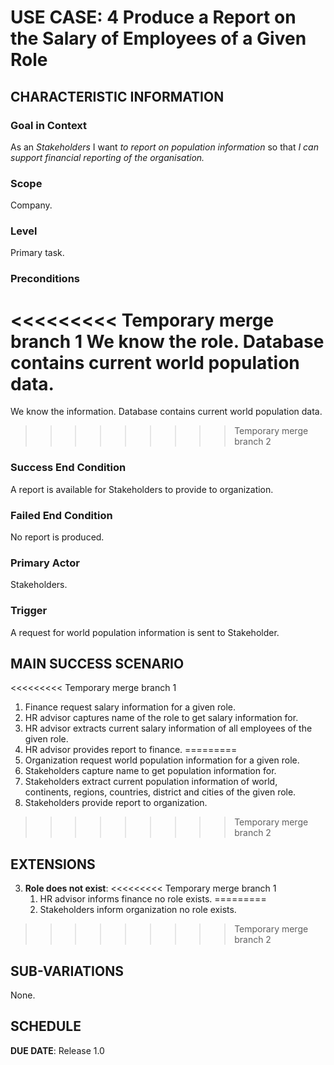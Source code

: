 # USE CASE: 4 Produce a Report on the Salary of Employees of a Given Role

## CHARACTERISTIC INFORMATION

### Goal in Context

As an *Stakeholders* I want *to report on population information* so that *I can support financial reporting of the organisation.*

### Scope

Company.

### Level

Primary task.

### Preconditions

<<<<<<<<< Temporary merge branch 1
We know the role.  Database contains current world population data.
=========
We know the information. Database contains current world population data.
>>>>>>>>> Temporary merge branch 2

### Success End Condition

A report is available for Stakeholders to provide to organization.

### Failed End Condition

No report is produced.

### Primary Actor

Stakeholders.

### Trigger

A request for world population information is sent to Stakeholder.

## MAIN SUCCESS SCENARIO

<<<<<<<<< Temporary merge branch 1
1. Finance request salary information for a given role.
2. HR advisor captures name of the role to get salary information for.
3. HR advisor extracts current salary information of all employees of the given role.
4. HR advisor provides report to finance.
=========
1. Organization request world population information for a given role.
2. Stakeholders capture name to get population information for.
3. Stakeholders extract current population information of world, continents, regions, countries, district and cities of the given role.
4. Stakeholders provide report to organization.
>>>>>>>>> Temporary merge branch 2

## EXTENSIONS

3. **Role does not exist**:
<<<<<<<<< Temporary merge branch 1
    1. HR advisor informs finance no role exists.
=========
    1. Stakeholders inform organization no role exists.
>>>>>>>>> Temporary merge branch 2

## SUB-VARIATIONS

None.

## SCHEDULE

**DUE DATE**: Release 1.0
